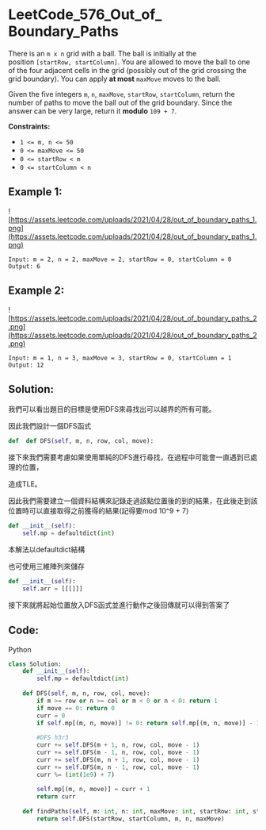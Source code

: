 # LeetCode_576_Out_of_ Boundary_Paths

There is an `m x n` grid with a ball. The ball is initially at the position `[startRow, startColumn]`. You are allowed to move the ball to one of the four adjacent cells in the grid (possibly out of the grid crossing the grid boundary). You can apply **at most** `maxMove` moves to the ball.

Given the five integers `m`, `n`, `maxMove`, `startRow`, `startColumn`, return the number of paths to move the ball out of the grid boundary. Since the answer can be very large, return it **modulo** `109 + 7`.

**Constraints:**

- `1 <= m, n <= 50`
- `0 <= maxMove <= 50`
- `0 <= startRow < m`
- `0 <= startColumn < n`

## **Example 1:**

![https://assets.leetcode.com/uploads/2021/04/28/out_of_boundary_paths_1.png](https://assets.leetcode.com/uploads/2021/04/28/out_of_boundary_paths_1.png)

```
Input: m = 2, n = 2, maxMove = 2, startRow = 0, startColumn = 0
Output: 6
```

## **Example 2:**

![https://assets.leetcode.com/uploads/2021/04/28/out_of_boundary_paths_2.png](https://assets.leetcode.com/uploads/2021/04/28/out_of_boundary_paths_2.png)

```
Input: m = 1, n = 3, maxMove = 3, startRow = 0, startColumn = 1
Output: 12
```

## Solution:

我們可以看出題目的目標是使用DFS來尋找出可以越界的所有可能。

因此我們設計一個DFS函式

```python
def  def DFS(self, m, n, row, col, move):
```

接下來我們需要考慮如果使用單純的DFS進行尋找，在過程中可能會一直遇到已處理的位置，

造成TLE。

因此我們需要建立一個資料結構來記錄走過該點位置後的到的結果，在此後走到該位置時可以直接取得之前獲得的結果(記得要mod 10^9 + 7)

```python
def __init__(self):
	self.mp = defaultdict(int)
```

本解法以defaultdict結構

也可使用三維陣列來儲存

```python
def __init__(self):
	self.arr = [[[]]]
```

接下來就將起始位置放入DFS函式並進行動作之後回傳就可以得到答案了

## Code:

Python

```python
class Solution:
    def __init__(self):
        self.mp = defaultdict(int)
    
    def DFS(self, m, n, row, col, move):
        if m >= row or n >= col or m < 0 or n < 0: return 1
        if move == 0: return 0
        curr = 0
        if self.mp[(m, n, move)] != 0: return self.mp[(m, n, move)] - 1
        
        #DFS h3r3
        curr += self.DFS(m + 1, n, row, col, move - 1)
        curr += self.DFS(m - 1, n, row, col, move - 1)
        curr += self.DFS(m, n + 1, row, col, move - 1)
        curr += self.DFS(m, n - 1, row, col, move - 1)
        curr %= (int(1e9) + 7)
        
        self.mp[(m, n, move)] = curr + 1
        return curr
        
    def findPaths(self, m: int, n: int, maxMove: int, startRow: int, startColumn: int) -> int:
        return self.DFS(startRow, startColumn, m, n, maxMove)
```